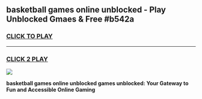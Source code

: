 
## basketball games online unblocked - Play Unblocked Gmaes & Free #b542a
<h3>
<a href="https://news.freeplayer.one?title=basketball_games_online_unblocked&ref=24F">CLICK TO PLAY</a></h3>
<hr>

<h3>
<a href="https://news.freeplayer.one?title=basketball_games_online_unblocked&ref=24F">CLICK 2 PLAY</a>
  
</h3>

<a href="https://news.freeplayer.one?title=basketball_games_online_unblocked&ref=24F/"><img src="https://clearcache.store/games.png"></a>


**basketball games online unblocked games unblocked: Your Gateway to Fun and Accessible Online Gaming**
